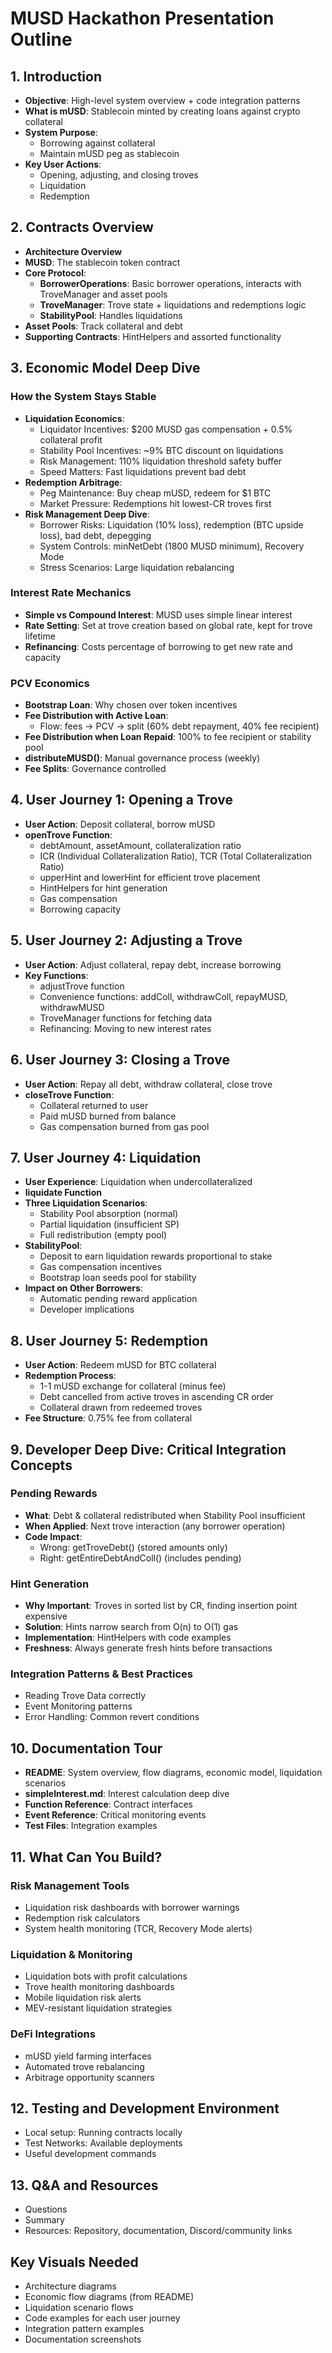 # MUSD Hackathon Presentation Outline

## 1. Introduction
- **Objective**: High-level system overview + code integration patterns
- **What is mUSD**: Stablecoin minted by creating loans against crypto collateral
- **System Purpose**:
  - Borrowing against collateral
  - Maintain mUSD peg as stablecoin
- **Key User Actions**:
  - Opening, adjusting, and closing troves
  - Liquidation
  - Redemption

## 2. Contracts Overview
- **Architecture Overview**
- **MUSD**: The stablecoin token contract
- **Core Protocol**:
  - **BorrowerOperations**: Basic borrower operations, interacts with TroveManager and asset pools
  - **TroveManager**: Trove state + liquidations and redemptions logic
  - **StabilityPool**: Handles liquidations
- **Asset Pools**: Track collateral and debt
- **Supporting Contracts**: HintHelpers and assorted functionality

## 3. Economic Model Deep Dive

### How the System Stays Stable
- **Liquidation Economics**:
  - Liquidator Incentives: $200 MUSD gas compensation + 0.5% collateral profit
  - Stability Pool Incentives: ~9% BTC discount on liquidations
  - Risk Management: 110% liquidation threshold safety buffer
  - Speed Matters: Fast liquidations prevent bad debt
- **Redemption Arbitrage**:
  - Peg Maintenance: Buy cheap mUSD, redeem for $1 BTC
  - Market Pressure: Redemptions hit lowest-CR troves first
- **Risk Management Deep Dive**:
  - Borrower Risks: Liquidation (10% loss), redemption (BTC upside loss), bad debt, depegging
  - System Controls: minNetDebt (1800 MUSD minimum), Recovery Mode
  - Stress Scenarios: Large liquidation rebalancing

### Interest Rate Mechanics
- **Simple vs Compound Interest**: MUSD uses simple linear interest
- **Rate Setting**: Set at trove creation based on global rate, kept for trove lifetime
- **Refinancing**: Costs percentage of borrowing to get new rate and capacity

### PCV Economics
- **Bootstrap Loan**: Why chosen over token incentives
- **Fee Distribution with Active Loan**:
  - Flow: fees → PCV → split (60% debt repayment, 40% fee recipient)
- **Fee Distribution when Loan Repaid**: 100% to fee recipient or stability pool
- **distributeMUSD()**: Manual governance process (weekly)
- **Fee Splits**: Governance controlled

## 4. User Journey 1: Opening a Trove
- **User Action**: Deposit collateral, borrow mUSD
- **openTrove Function**:
  - debtAmount, assetAmount, collateralization ratio
  - ICR (Individual Collateralization Ratio), TCR (Total Collateralization Ratio)
  - upperHint and lowerHint for efficient trove placement
  - HintHelpers for hint generation
  - Gas compensation
  - Borrowing capacity

## 5. User Journey 2: Adjusting a Trove
- **User Action**: Adjust collateral, repay debt, increase borrowing
- **Key Functions**:
  - adjustTrove function
  - Convenience functions: addColl, withdrawColl, repayMUSD, withdrawMUSD
  - TroveManager functions for fetching data
  - Refinancing: Moving to new interest rates

## 6. User Journey 3: Closing a Trove
- **User Action**: Repay all debt, withdraw collateral, close trove
- **closeTrove Function**:
  - Collateral returned to user
  - Paid mUSD burned from balance
  - Gas compensation burned from gas pool

## 7. User Journey 4: Liquidation
- **User Experience**: Liquidation when undercollateralized
- **liquidate Function**
- **Three Liquidation Scenarios**:
  - Stability Pool absorption (normal)
  - Partial liquidation (insufficient SP)
  - Full redistribution (empty pool)
- **StabilityPool**:
  - Deposit to earn liquidation rewards proportional to stake
  - Gas compensation incentives
  - Bootstrap loan seeds pool for stability
- **Impact on Other Borrowers**:
  - Automatic pending reward application
  - Developer implications

## 8. User Journey 5: Redemption
- **User Action**: Redeem mUSD for BTC collateral
- **Redemption Process**:
  - 1-1 mUSD exchange for collateral (minus fee)
  - Debt cancelled from active troves in ascending CR order
  - Collateral drawn from redeemed troves
- **Fee Structure**: 0.75% fee from collateral

## 9. Developer Deep Dive: Critical Integration Concepts

### Pending Rewards
- **What**: Debt & collateral redistributed when Stability Pool insufficient
- **When Applied**: Next trove interaction (any borrower operation)
- **Code Impact**:
  - Wrong: getTroveDebt() (stored amounts only)
  - Right: getEntireDebtAndColl() (includes pending)

### Hint Generation
- **Why Important**: Troves in sorted list by CR, finding insertion point expensive
- **Solution**: Hints narrow search from O(n) to O(1) gas
- **Implementation**: HintHelpers with code examples
- **Freshness**: Always generate fresh hints before transactions

### Integration Patterns & Best Practices
- Reading Trove Data correctly
- Event Monitoring patterns
- Error Handling: Common revert conditions

## 10. Documentation Tour
- **README**: System overview, flow diagrams, economic model, liquidation scenarios
- **simpleInterest.md**: Interest calculation deep dive
- **Function Reference**: Contract interfaces
- **Event Reference**: Critical monitoring events
- **Test Files**: Integration examples

## 11. What Can You Build?

### Risk Management Tools
- Liquidation risk dashboards with borrower warnings
- Redemption risk calculators
- System health monitoring (TCR, Recovery Mode alerts)

### Liquidation & Monitoring
- Liquidation bots with profit calculations
- Trove health monitoring dashboards
- Mobile liquidation risk alerts
- MEV-resistant liquidation strategies

### DeFi Integrations
- mUSD yield farming interfaces
- Automated trove rebalancing
- Arbitrage opportunity scanners

## 12. Testing and Development Environment
- Local setup: Running contracts locally
- Test Networks: Available deployments
- Useful development commands

## 13. Q&A and Resources
- Questions
- Summary
- Resources: Repository, documentation, Discord/community links

## Key Visuals Needed
- Architecture diagrams
- Economic flow diagrams (from README)
- Liquidation scenario flows
- Code examples for each user journey
- Integration pattern examples
- Documentation screenshots